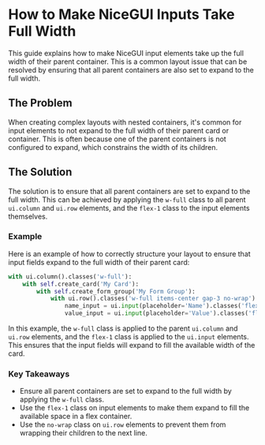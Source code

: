 # How to Make NiceGUI Inputs Take Full Width

This guide explains how to make NiceGUI input elements take up the full width of their parent container. This is a common layout issue that can be resolved by ensuring that all parent containers are also set to expand to the full width.

## The Problem

When creating complex layouts with nested containers, it's common for input elements to not expand to the full width of their parent card or container. This is often because one of the parent containers is not configured to expand, which constrains the width of its children.

## The Solution

The solution is to ensure that all parent containers are set to expand to the full width. This can be achieved by applying the `w-full` class to all parent `ui.column` and `ui.row` elements, and the `flex-1` class to the input elements themselves.

### Example

Here is an example of how to correctly structure your layout to ensure that input fields expand to the full width of their parent card:

```python
with ui.column().classes('w-full'):
    with self.create_card('My Card'):
        with self.create_form_group('My Form Group'):
            with ui.row().classes('w-full items-center gap-3 no-wrap'):
                name_input = ui.input(placeholder='Name').classes('flex-1')
                value_input = ui.input(placeholder='Value').classes('flex-1')
```

In this example, the `w-full` class is applied to the parent `ui.column` and `ui.row` elements, and the `flex-1` class is applied to the `ui.input` elements. This ensures that the input fields will expand to fill the available width of the card.

### Key Takeaways

- Ensure all parent containers are set to expand to the full width by applying the `w-full` class.
- Use the `flex-1` class on input elements to make them expand to fill the available space in a flex container.
- Use the `no-wrap` class on `ui.row` elements to prevent them from wrapping their children to the next line.